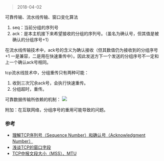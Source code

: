 >2018-04-02

可靠传输、流水线传输、窗口变化算法

1. seq：当前分组的序列号 
1. ack：是本主机接下来希望接收的分组的序列号。（虽名为确认号，但其值是被确认的分组序号+1） 

在流水线传输技术中，ack号的含义为确认接收（但其数值仍为接收到的分组序号+1 一是兼容，二是用在快速重传中）。因此发送方下一个发送的分组序号不一定和上一个确认ack号相同。 

tcp流水线技术中，分组重传只有两种可能： 

1. 收到三次冗余ack号，会执行快速重传。 
1. 分组超时，重传。

可靠数据传输所依赖的机制：
![](https://img2018.cnblogs.com/blog/968138/201901/968138-20190122222415604-1707985194.png)

附加：在互联网络，分组序号的重用可能导致的问题。

### 参考

- [理解TCP序列号（Sequence Number）和确认号（Acknowledgment Number）](https://blog.csdn.net/a19881029/article/details/38091243)
- [浅谈TCP的窗口字段](http://blog.51cto.com/shjrouting/1612855)
- [TCP中报文段大小（MSS）、MTU](https://blog.csdn.net/bian_qing_quan11/article/details/72630354)
